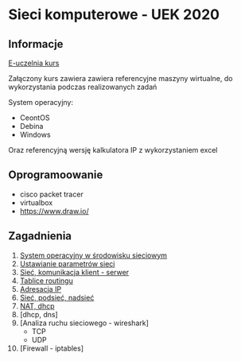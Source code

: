 # Sieci komputerowe - UEK 2020

## Informacje

[E-uczelnia kurs](https://e-uczelnia.uek.krakow.pl/course/view.php?id=10705)

Załączony kurs zawiera zawiera referencyjne maszyny wirtualne, do wykorzystania podczas realizowanych zadań 

System operacyjny:

 * CeontOS
 * Debina
 * Windows

Oraz referencyjną wersję kalkulatora IP z wykorzystaniem excel

## Oprogramoowanie

  * cisco packet tracer
  * virtualbox
  * https://www.draw.io/ 

## Zagadnienia

1. [System operacyjny w środowisku sieciowym](01-cwiczenia/system-operacyjny.md)
2. [Ustawianie parametrów sieci](02-cwiczenia/network-properties.md)
3. [Sieć, komunikacja klient - serwer](03-cwiczenia/ip-command.md)
4. [Tablice routingu](04-cwiczenia/ip-route.md)
5. [Adresacja IP](05-cwiczenia/adresacja.md)
6. [Sieć, podsieć, nadsieć](06-cwiczenia/ip-podsiec-nadsiec.md)
7. [NAT, dhcp](07-cwiczenia/dhcp.md)
8. [dhcp, dns]
9. [Analiza ruchu sieciowego - wireshark]
    * TCP
    * UDP
10. [Firewall - iptables]
